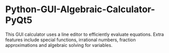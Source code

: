 # Python-GUI-Algebraic-Calculator-PyQt5
This GUI calculator uses a line editor to efficiently evaluate equations. Extra features include special functions, irrational numbers, fraction approximations and algebraic solving for variables.
